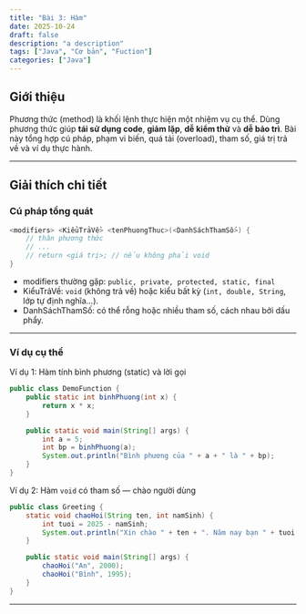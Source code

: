 ```yaml
---
title: "Bài 3: Hàm"
date: 2025-10-24
draft: false
description: "a description"
tags: ["Java", "Cơ bản", "Fuction"]
categories: ["Java"]
---
```

## Giới thiệu
Phương thức (method) là khối lệnh thực hiện một nhiệm vụ cụ thể. Dùng phương thức giúp **tái sử dụng code**, **giảm lặp**, **dễ kiểm thử** và **dễ bảo trì**. Bài này tổng hợp cú pháp, phạm vi biến, quá tải (overload), tham số, giá trị trả về và ví dụ thực hành.

---

## Giải thích chi tiết

### Cú pháp tổng quát
```java
<modifiers> <KiểuTrảVề> <tenPhuongThuc>(<DanhSáchThamSố>) {
    // thân phương thức
    // ...
    // return <giá trị>; // nếu không phải void
}
```

- modifiers thường gặp: `public, private, protected, static, final`
- KiểuTrảVề: `void` (không trả về) hoặc kiểu bất kỳ (`int, double, String`, lớp tự định nghĩa…).
- DanhSáchThamSố: có thể rỗng hoặc nhiều tham số, cách nhau bởi dấu phẩy.

---

### Ví dụ cụ thể 
Ví dụ 1: Hàm tính bình phương (static) và lời gọi
```java 
public class DemoFunction {
    public static int binhPhuong(int x) {
        return x * x;
    }

    public static void main(String[] args) {
        int a = 5;
        int bp = binhPhuong(a);
        System.out.println("Bình phương của " + a + " là " + bp);
    }
}
```

Ví dụ 2: Hàm `void` có tham số — chào người dùng
```java
public class Greeting {
    static void chaoHoi(String ten, int namSinh) {
        int tuoi = 2025 - namSinh;
        System.out.println("Xin chào " + ten + ". Năm nay bạn " + tuoi + " tuổi.");
    }

    public static void main(String[] args) {
        chaoHoi("An", 2000);
        chaoHoi("Bình", 1995);
    }
}
```

---